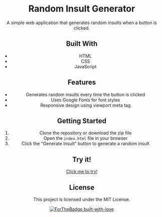 <div align="center">
  <h1>Random Insult Generator</h1>
  A simple web application that generates random insults when a button is clicked.
  
  ## Built With
  - HTML
  - CSS
  - JavaScript
  
  ## Features
  - Generates random insults every time the button is clicked
  - Uses Google Fonts for font styles
  - Responsive design using viewport meta tag
  
  ## Getting Started
  1. Clone the repository or download the zip file
  2. Open the `index.html` file in your browser
  3. Click the "Generate Insult" button to generate a random insult
  
  ## Try it!
  [Click me to try!](https://random-insult.vercel.app/)
  
  ## License
  This project is licensed under the MIT License.
  
  [![ForTheBadge built-with-love](https://forthebadge.com/images/badges/built-with-love.svg)](https://github.com/ruihq)
</div>

